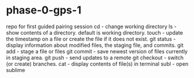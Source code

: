 phase-0-gps-1
=============

repo for first guided pairing session
cd - change working directory
ls - show contents of a directory.  default is working directory.
touch - update the timestamp on a file or create the file if it does not exist.
git status - display information about modified files, the staging file, and commits.
git add - stage a file or files
git commit - save newest version of files currently in staging area.
git push - send updates to a remote
git checkout - switch (or create) branches.
cat - display contents of file(s) in terminal
subl - open sublime
